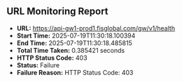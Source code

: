 ## URL Monitoring Report

- **URL:** https://api-gw1-prod1.fisglobal.com/gw/v1/health
- **Start Time:** 2025-07-19T11:30:18.100394
- **End Time:** 2025-07-19T11:30:18.485815
- **Total Time Taken:** 0.385421 seconds
- **HTTP Status Code:** 403
- **Status:** Failure
- **Failure Reason:** HTTP Status Code: 403
